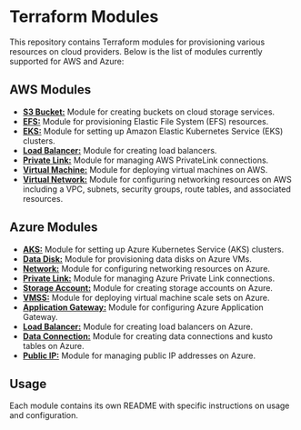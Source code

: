 # Terraform Modules

This repository contains Terraform modules for provisioning various resources on cloud providers. Below is the list of modules currently supported for AWS and Azure:

## AWS Modules

- **[S3 Bucket:](./aws/bucket/README.md)** Module for creating buckets on cloud storage services.
- **[EFS:](./aws/efs/README.md)** Module for provisioning Elastic File System (EFS) resources.
- **[EKS:](./aws/eks/README.md)** Module for setting up Amazon Elastic Kubernetes Service (EKS) clusters.
- **[Load Balancer:](./aws/load-balancer/README.md)** Module for creating load balancers.
- **[Private Link:](./aws/private-link/README.md)** Module for managing AWS PrivateLink connections.
- **[Virtual Machine:](./aws/virtual-machine/README.md)** Module for deploying virtual machines on AWS.
- **[Virtual Network:](./aws/virtual-network/README.md)** Module for configuring networking resources on AWS including a VPC, subnets, security groups, route tables, and associated resources.


## Azure Modules

- **[AKS:](./azure/aks/README.md)** Module for setting up Azure Kubernetes Service (AKS) clusters.
- **[Data Disk:](./azure/data-disk/README.md)** Module for provisioning data disks on Azure VMs.
- **[Network:](./azure/network/README.md)** Module for configuring networking resources on Azure.
- **[Private Link:](./azure/private-link/README.md)** Module for managing Azure Private Link connections.
- **[Storage Account:](./azure/storage-account/README.md)** Module for creating storage accounts on Azure.
- **[VMSS:](./azure/virtual-machine-scale-set/README.md)** Module for deploying virtual machine scale sets on Azure.
- **[Application Gateway:](./azure/app-gateway/README.md)** Module for configuring Azure Application Gateway.
- **[Load Balancer:](./azure/load-balancer/README.md)** Module for creating load balancers on Azure.
- **[Data Connection:](./azure/onboarding/data-connection/Readme.md)** Module for creating data connections and kusto tables on Azure.
- **[Public IP:](./azure/public-ip/README.md)** Module for managing public IP addresses on Azure.

## Usage

Each module contains its own README with specific instructions on usage and configuration.
